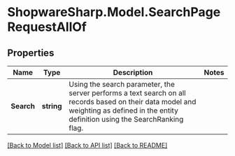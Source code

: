 # ShopwareSharp.Model.SearchPageRequestAllOf

## Properties

Name | Type | Description | Notes
------------ | ------------- | ------------- | -------------
**Search** | **string** | Using the search parameter, the server performs a text search on all records based on their data model and weighting as defined in the entity definition using the SearchRanking flag. | 

[[Back to Model list]](../../README.md#documentation-for-models) [[Back to API list]](../../README.md#documentation-for-api-endpoints) [[Back to README]](../../README.md)

